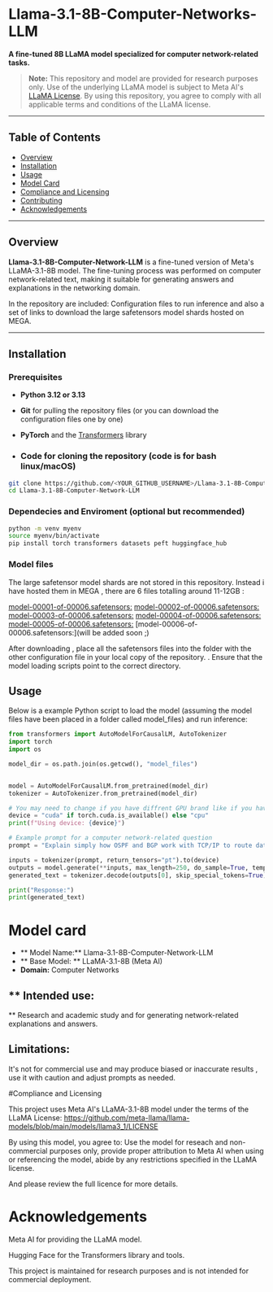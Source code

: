 # Llama-3.1-8B-Computer-Networks-LLM

**A fine-tuned 8B LLaMA model specialized for computer network-related tasks.**

> **Note:** This repository and model are provided for research purposes only. Use of the underlying LLaMA model is subject to Meta AI's [LLaMA License](https://ai.facebook.com/blog/large-language-model-llama-meta-ai/). By using this repository, you agree to comply with all applicable terms and conditions of the LLaMA license.


---

## Table of Contents

- [Overview](#overview)
- [Installation](#installation)
- [Usage](#usage)
- [Model Card](#model-card)
- [Compliance and Licensing](#compliance-and-licensing)
- [Contributing](#contributing)
- [Acknowledgements](#acknowledgements)

---

## Overview

**Llama-3.1-8B-Computer-Network-LLM** is a fine-tuned version of Meta's LLaMA-3.1-8B model. The fine-tuning process was performed on computer network-related text, making it suitable for generating answers and explanations in the networking domain.

In the repository are included:
Configuration files to run inference and also a set of links to download the large safetensors model shards hosted on MEGA. 

---

## Installation

### Prerequisites

- **Python 3.12 or 3.13**
- **Git** for pulling the repository files (or you can download the configuration files one by one)
- **PyTorch** and the [Transformers](https://huggingface.co/transformers/) library

- ### Code for cloning the repository (code is for bash linux/macOS)

```bash
git clone https://github.com/<YOUR_GITHUB_USERNAME>/Llama-3.1-8B-Computer-Network-LLM.git
cd Llama-3.1-8B-Computer-Network-LLM
```

### Dependecies and Enviroment (optional but recommended)

```bash
python -m venv myenv
source myenv/bin/activate
pip install torch transformers datasets peft huggingface_hub
```

### Model files

The large safetensor model shards are not stored in this repository. Instead i have hosted them in MEGA , there are 6 files totalling around 11-12GB :

[model-00001-of-00006.safetensors:](https://mega.nz/file/rppWmDpS#X5utsf27-npdkFQVCQzz_gFi-s5a4oCuUSUYtJDw6p4)
[model-00002-of-00006.safetensors:](https://mega.nz/file/jkRDVapZ#QhG5Pl8mu-DORIqCvaOfEcHspcVV79Xu-nxiaSa8pmA)
[model-00003-of-00006.safetensors:](https://mega.nz/file/fsQBjQ6D#MI9gi1L9BDycxGh8qE9D92Q1IiJIMkujFwGeel60rk0)
[model-00004-of-00006.safetensors:](https://mega.nz/file/7lB3GQZT#va8qP_X-ADHwtmgyxNcGhRklZ6TKFMg9JuNT7Xbl0js)
[model-00005-of-00006.safetensors:](https://mega.nz/file/n0oS2IoQ#toljZ9fC2pG1r7WTHO_rHhBYC1qv2lGI6Jg_UgwKWS8)
[model-00006-of-00006.safetensors:](will be added soon ;)

After downloading , place all the safetensors files into the folder with the other configuration file in your local copy of the repository. . Ensure that the model loading scripts point to the correct directory.


## Usage

Below is a example Python script to load the model (assuming the model files have been placed in a folder called model_files) and run inference:

```python
from transformers import AutoModelForCausalLM, AutoTokenizer
import torch
import os

model_dir = os.path.join(os.getcwd(), "model_files")


model = AutoModelForCausalLM.from_pretrained(model_dir)
tokenizer = AutoTokenizer.from_pretrained(model_dir)

# You may need to change if you have diffrent GPU brand like if you have Apple M series, AMD ,Intel 
device = "cuda" if torch.cuda.is_available() else "cpu"
print(f"Using device: {device}")

# Example prompt for a computer network-related question
prompt = "Explain simply how OSPF and BGP work with TCP/IP to route data on the Internet."

inputs = tokenizer(prompt, return_tensors="pt").to(device)
outputs = model.generate(**inputs, max_length=250, do_sample=True, temperature=0.7)
generated_text = tokenizer.decode(outputs[0], skip_special_tokens=True)

print("Response:")
print(generated_text)
```

# Model card 

- ** Model Name:** Llama-3.1-8B-Computer-Network-LLM
- ** Base Model: ** LLaMA-3.1-8B (Meta AI)
- **Domain:** Computer Networks

 ## ** Intended use:
 ** Research and academic study and for generating network-related explanations and answers.


## Limitations:
It's not for commercial use and may produce biased or inaccurate results , use it with caution and adjust prompts as needed.


#Compliance and Licensing

This project uses Meta AI's LLaMA-3.1-8B model under the terms of the LLaMA License:
https://github.com/meta-llama/llama-models/blob/main/models/llama3_1/LICENSE

By using this model, you agree to: 
Use the model for reseach and non-commercial purposes only, provide proper attribution to Meta AI when using or referencing the model, abide by any restrictions specified in the LLaMA license.

And please review the full licence for more details.

# Acknowledgements

Meta AI for providing the LLaMA model.

Hugging Face for the Transformers library and tools.

This project is maintained for research purposes and is not intended for commercial deployment.
